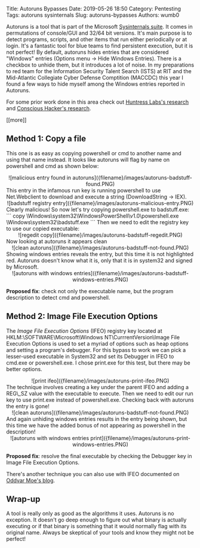 Title: Autoruns Bypasses
Date: 2019-05-26 18:50
Category: Pentesting
Tags: autoruns sysinternals
Slug: autoruns-bypasses
Authors: wumb0

Autoruns is a tool that is part of the Microsoft [Sysinternals suite](https://docs.microsoft.com/en-us/sysinternals/downloads/sysinternals-suite). It comes in permutations of console/GUI and 32/64 bit versions. It's main purpose is to detect programs, scripts, and other items that run either periodically or at login. It's a fantastic tool for blue teams to find persistent execution, but it is not perfect! By default, autoruns hides entries that are considered "Windows" entries (Options menu -> Hide Windows Entries). There is a checkbox to unhide them, but it introduces a lot of noise. In my preparations to red team for the Information Security Talent Search (ISTS) at RIT and the Mid-Atlantic Collegiate Cyber Defense Comptition (MACCDC) this year I found a few ways to hide myself among the Windows entries reported in Autoruns.  

For some prior work done in this area check out [Huntress Labs's research](https://github.com/huntresslabs/evading-autoruns) and [Conscious Hacker's research](https://blog.conscioushacker.io/index.php/2017/10/25/evading-microsofts-autoruns/).  

[[more]]
## Method 1: Copy a file
This one is as easy as copying powershell or cmd to another name and using that name instead. It looks like autoruns will flag by name on powershell and cmd as shown below:  
<center>![malicious entry found in autoruns]({filename}/images/autoruns-badstuff-found.PNG)</center>  
This entry in the infamous run key is running powershell to use Net.Webclient to download and execute a string (DownloadString -> IEX).  
<center>![badstuff registry entry]({filename}/images/autoruns-malicious-entry.PNG)</center>  
Clearly malicious! So now let's try copying powershell.exe to badstuff.exe:
```
copy \Windows\system32\WindowsPowerShell\v1.0\powershell.exe \Windows\system32\badstuff.exe
```
Then we need to edit the registry key to use our copied executable:
<center>![regedit copy]({filename}/images/autoruns-badstuff-regedit.PNG)</center>  
Now looking at autoruns it appears clean
<center>![clean autoruns]({filename}/images/autoruns-badstuff-not-found.PNG)</center>  
Showing windows entries reveals the entry, but this time it is not highlighted red. Autoruns doesn't know what it is, only that it is in system32 and signed by Microsoft.  
<center>![autoruns with windows entries]({filename}/images/autoruns-badstuff-windows-entries.PNG)</center>  

**Proposed fix**: check not only the executable name, but the program description to detect cmd and powershell.  

## Method 2: Image File Execution Options
The *Image File Execution Options* (IFEO) registry key located at HKLM:\\SOFTWARE\\Microsoft\\Windows NT\\CurrrentVersion\\Image File Execution Options is used to set a myriad of options such as heap options and setting a program's debugger. For this bypass to work we can pick a lesser-used executable in System32 and set its Debugger in IFEO to cmd.exe or powershell.exe. I chose print.exe for this test, but there may be better options.  
<center>![print ifeo]({filename}/images/autoruns-print-ifeo.PNG)</center>  
The technique involves creating a key under the parent IFEO and adding a REG\_SZ value with the executable to execute.  
Then we need to edit our run key to use print.exe instead of powershell.exe. Checking back with autoruns the entry is gone!  
<center>![clean autoruns]({filename}/images/autoruns-badstuff-not-found.PNG)</center>  
And again unhiding windows entries results in the entry being shown, but this time we have the added bonus of not appearing as powershell in the description!
<center>![autoruns with windows entries print]({filename}/images/autoruns-print-windows-entries.PNG)</center>  

**Proposed fix**: resolve the final executable by checking the Debugger key in Image File Execution Options.  

There's another technique you can also use with IFEO documented on [Oddvar Moe's blog](https://oddvar.moe/2018/04/10/persistence-using-globalflags-in-image-file-execution-options-hidden-from-autoruns-exe/).  

## Wrap-up
A tool is really only as good as the algorithms it uses. Autoruns is no exception. It doesn't go deep enough to figure out what binary is actually executing or if that binary is something that it would normally flag with its original name. Always be skeptical of your tools and know they might not be perfect!  
